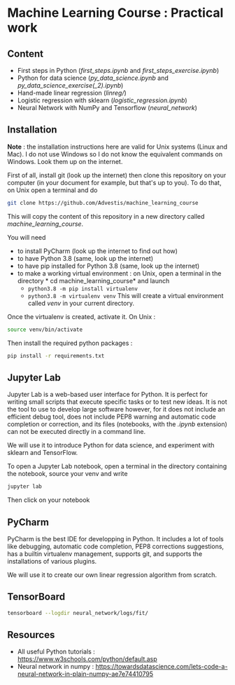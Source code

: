 # Machine Learning Course : Practical work

## Content 

* First steps in Python (*first_steps.ipynb* and *first_steps_exercise.ipynb*)
* Python for data science (*py_data_science.ipynb* and *py_data_science_exercise(_2).ipynb*)
* Hand-made linear regression (*linreg/*)
* Logistic regression with sklearn (*logistic_regression.ipynb*)
* Neural Network with NumPy and Tensorflow (*neural_network*)

## Installation

**Note** : the installation instructions here are valid for Unix systems (Linux and Mac). I do not use Windows so I do
not know the equivalent commands on Windows. Look them up on the internet.

First of all, install git (look up the internet) then clone this repository on your computer (in your document for example, but that's up to you). To do that,
on Unix open a terminal and do

```bash
git clone https://github.com/Advestis/machine_learning_course
```

This will copy the content of this repository in a new directory called *machine_learning_course*. 

You will need 
 * to install PyCharm (look up the internet to find out how)
 * to have Python 3.8 (same, look up the internet)
 * to have pip installed for Python 3.8 (same, look up the internet)
 * to make a working virtual environment : on Unix, open a terminal in the directory *
cd machine_learning_course* and launch 
   * `python3.8 -m pip install virtualenv`
   * `python3.8 -m virtualenv venv`
   This will create a virtual environment called *venv* in your current directory.
 
Once the virtualenv is created, activate it. On Unix :

```bash
source venv/bin/activate
```

Then install the required python packages :

```bash
pip install -r requirements.txt
```

## Jupyter Lab

Jupyter Lab is a web-based user interface for Python. It is perfect for writing small scripts that execute
specific tasks or to test new ideas. It is not the tool to use to develop large software however, for it does
not include an efficient debug tool, does not include PEP8 warning and automatic code completion or correction,
and its files (notebooks, with the *.ipynb* extension) can not be executed directly in a command line.

We will use it to introduce Python for data science, and experiment with sklearn and TensorFlow.

To open a Jupyter Lab notebook, open a terminal in the directory containing the notebook, source your venv and write 

```bash
jupyter lab
```

Then click on your notebook

## PyCharm

PyCharm is the best IDE for developping in Python. It includes a lot of tools like debugging, automatic code completion,
PEP8 corrections suggestions, has a builtin virtualenv management, supports git, and supports the installations of
various plugins.

We will use it to create our own linear regression algorithm from scratch.

## TensorBoard

```bash
tensorboard --logdir neural_network/logs/fit/
```


## Resources

* All useful Python tutorials : https://www.w3schools.com/python/default.asp
* Neural network in numpy : https://towardsdatascience.com/lets-code-a-neural-network-in-plain-numpy-ae7e74410795
